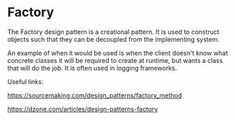 # Factory
The Factory design pattern is a creational pattern. It is used to construct objects such that they can be decoupled from the implementing system.  

An example of when it would be used is when the client doesn't know what concrete classes it will be required to create at runtime, but wants a class that will do the job. It is often used in logging frameworks. 

Useful links:

https://sourcemaking.com/design_patterns/factory_method

https://dzone.com/articles/design-patterns-factory
